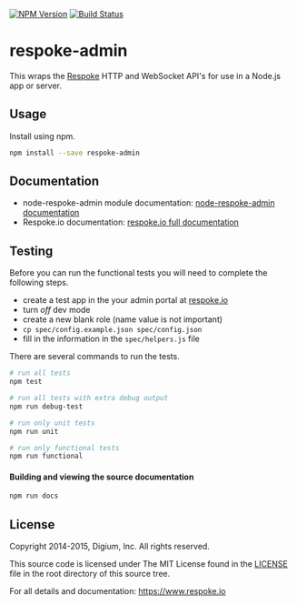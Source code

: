 
[![NPM Version](https://badge.fury.io/js/respoke-admin.svg)](https://badge.fury.io/js/respoke-admin)
[![Build Status](https://travis-ci.org/respoke/node-respoke-admin.svg)](https://travis-ci.org/respoke/node-respoke-admin)

# respoke-admin

This wraps the [Respoke][respoke] HTTP and WebSocket API's for use in a Node.js
app or server.

[respoke]: https://respoke.io "respoke.io"

## Usage

Install using npm.

```bash
npm install --save respoke-admin
```

## Documentation
- node-respoke-admin module documentation: [node-respoke-admin documentation][node-respoke-admin]
- Respoke.io documentation: [respoke.io full documentation][respoke-docs]

[node-respoke-admin]: https://respoke.github.io/node-respoke-admin "node-respoke-admin documentation"
[respoke-docs]: https://docs.respoke.io "full respoke documentation"

## Testing

Before you can run the functional tests you will need to complete the following
steps.

- create a test app in the your admin portal at [respoke.io][respoke]
- turn *off* dev mode
- create a new blank role (name value is not important)
- `cp spec/config.example.json spec/config.json`
- fill in the information in the `spec/helpers.js` file

There are several commands to run the tests.

```bash
# run all tests
npm test

# run all tests with extra debug output
npm run debug-test

# run only unit tests
npm run unit

# run only functional tests
npm run functional
```

#### Building and viewing the source documentation

```bash
npm run docs
```

## License

Copyright 2014-2015, Digium, Inc.
All rights reserved.

This source code is licensed under The MIT License found in the
[LICENSE](LICENSE) file in the root directory of this source tree.

For all details and documentation:  https://www.respoke.io
